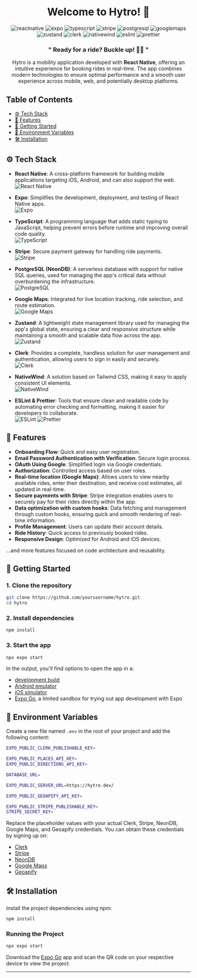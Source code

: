 <div align="center">

   <h1 align="center">Welcome to Hytro! 👋</h1>

   <div>
      <img src="https://img.shields.io/badge/-React_Native-black?style=for-the-badge&logoColor=white&logo=react&color=61DAFB" alt="reactnative" />
      <img src="https://img.shields.io/badge/-Expo-black?style=for-the-badge&logoColor=white&logo=expo&color=000020" alt="expo" />
      <img src="https://img.shields.io/badge/-TypeScript-black?style=for-the-badge&logoColor=white&logo=typescript&color=007ACC" alt="typescript" />
      <img src="https://img.shields.io/badge/-Stripe-black?style=for-the-badge&logoColor=white&logo=stripe&color=008CDD" alt="stripe" />
      <img src="https://img.shields.io/badge/-PostgreSQL-black?style=for-the-badge&logoColor=white&logo=postgresql&color=4169E1" alt="postgresql" />
      <img src="https://img.shields.io/badge/-Google_Maps-black?style=for-the-badge&logoColor=white&logo=googlemaps&color=4285F4" alt="googlemaps" />
      <img src="https://img.shields.io/badge/-Zustand-black?style=for-the-badge&logoColor=white&logo=zustand&color=EF5B5B" alt="zustand" />
      <img src="https://img.shields.io/badge/-Clerk-black?style=for-the-badge&logoColor=white&logo=clerk&color=4F46E5" alt="clerk" />
      <img src="https://img.shields.io/badge/-NativeWind-black?style=for-the-badge&logoColor=white&logo=tailwindcss&color=38B2AC" alt="nativewind" />
      <img src="https://img.shields.io/badge/-ESLint-black?style=for-the-badge&logoColor=white&logo=eslint&color=4B32C3" alt="eslint" />
      <img src="https://img.shields.io/badge/-Prettier-black?style=for-the-badge&logoColor=white&logo=prettier&color=F7B93D" alt="prettier" />
   </div>

   <h3 align="center">" Ready for a ride? Buckle up! 🚗💨 "</h3>

Hytro is a mobility application developed with **React Native**, offering an intuitive experience for booking rides in real-time. The app combines modern technologies to ensure optimal performance and a smooth user experience across mobile, web, and potentially desktop platforms.

</div>

## Table of Contents

- [⚙️ Tech Stack](#tech-stack)
- [🔋 Features](#features)
- [🚀 Getting Started](#getting-started)
- [📜 Environment Variables](#environment-variables)
- [🛠 Installation](#installation)

## <a name="tech-stack">⚙️ Tech Stack</a>

- **React Native**: A cross-platform framework for building mobile applications targeting iOS, Android, and can also support the web.  
  ![React Native](https://img.shields.io/badge/-React_Native-black?style=for-the-badge&logoColor=white&logo=react&color=61DAFB)

- **Expo**: Simplifies the development, deployment, and testing of React Native apps.  
  ![Expo](https://img.shields.io/badge/-Expo-black?style=for-the-badge&logoColor=white&logo=expo&color=000020)

- **TypeScript**: A programming language that adds static typing to JavaScript, helping prevent errors before runtime and improving overall code quality.  
  ![TypeScript](https://img.shields.io/badge/-TypeScript-black?style=for-the-badge&logoColor=white&logo=typescript&color=007ACC)

- **Stripe**: Secure payment gateway for handling ride payments.  
  ![Stripe](https://img.shields.io/badge/-Stripe-black?style=for-the-badge&logoColor=white&logo=stripe&color=008CDD)

- **PostgreSQL (NeonDB)**: A serverless database with support for native SQL queries, used for managing the app's critical data without overburdening the infrastructure.  
  ![PostgreSQL](https://img.shields.io/badge/-PostgreSQL-black?style=for-the-badge&logoColor=white&logo=postgresql&color=4169E1)

- **Google Maps**: Integrated for live location tracking, ride selection, and route estimation.  
  ![Google Maps](https://img.shields.io/badge/-Google_Maps-black?style=for-the-badge&logoColor=white&logo=googlemaps&color=4285F4)

- **Zustand**: A lightweight state management library used for managing the app's global state, ensuring a clear and responsive structure while maintaining a smooth and scalable data flow across the app.  
  ![Zustand](https://img.shields.io/badge/-Zustand-black?style=for-the-badge&logoColor=white&logo=zustand&color=007ACC)

- **Clerk**: Provides a complete, handless solution for user management and authentication, allowing users to sign in easily and securely.  
  ![Clerk](https://img.shields.io/badge/-Clerk-black?style=for-the-badge&logoColor=white&logo=clerk&color=4B5BCE)

- **NativeWind**: A solution based on Tailwind CSS, making it easy to apply consistent UI elements.  
  ![NativeWind](https://img.shields.io/badge/-NativeWind-black?style=for-the-badge&logoColor=white&logo=tailwindcss&color=38B2AC)

- **ESLint & Prettier**: Tools that ensure clean and readable code by automating error checking and formatting, making it easier for developers to collaborate.  
  ![ESLint](https://img.shields.io/badge/-ESLint-black?style=for-the-badge&logoColor=white&logo=eslint&color=4B32C3) ![Prettier](https://img.shields.io/badge/-Prettier-black?style=for-the-badge&logoColor=white&logo=prettier&color=F7B93D)

## <a name="features">🔋 Features</a>

- **Onboarding Flow**: Quick and easy user registration.
- **Email Password Authentication with Verification**: Secure login process.
- **OAuth Using Google**: Simplified login via Google credentials.
- **Authorization**: Controlled access based on user roles.
- **Real-time location (Google Maps)**: Allows users to view nearby available rides, enter their destination, and receive cost estimates, all updated in real-time.
- **Secure payments with Stripe**: Stripe integration enables users to securely pay for their rides directly within the app.
- **Data optimization with custom hooks**: Data fetching and management through custom hooks, ensuring quick and smooth rendering of real-time information.
- **Profile Management**: Users can update their account details.
- **Ride History**: Quick access to previously booked rides.
- **Responsive Design**: Optimized for Android and iOS devices.

...and more features focused on code architecture and reusability.

## <a name="getting-started">🚀 Getting Started</a>

### 1. Clone the repository

```bash
git clone https://github.com/yourusername/hytro.git
cd hytro
```

### 2. Install dependencies

```bash
npm install
```

### 3. Start the app

```bash
npx expo start
```

In the output, you'll find options to open the app in a:

- [development build](https://docs.expo.dev/develop/development-builds/introduction/)
- [Android emulator](https://docs.expo.dev/workflow/android-studio-emulator/)
- [iOS simulator](https://docs.expo.dev/workflow/ios-simulator/)
- [Expo Go](https://expo.dev/go), a limited sandbox for trying out app development with Expo

## <a name="environment-variables">📜 Environment Variables</a>

Create a new file named `.env` in the root of your project and add the following content:

```bash
EXPO_PUBLIC_CLERK_PUBLISHABLE_KEY=

EXPO_PUBLIC_PLACES_API_KEY=
EXPO_PUBLIC_DIRECTIONS_API_KEY=

DATABASE_URL=

EXPO_PUBLIC_SERVER_URL=https://hytro.dev/

EXPO_PUBLIC_GEOAPIFY_API_KEY=

EXPO_PUBLIC_STRIPE_PUBLISHABLE_KEY=
STRIPE_SECRET_KEY=
```

Replace the placeholder values with your actual Clerk, Stripe, NeonDB, Google Maps, and Geoapify credentials. You can obtain these credentials by signing up on:

- [Clerk](https://clerk.com/)
- [Stripe](https://stripe.com/)
- [NeonDB](https://neon.tech/)
- [Google Maps](https://console.cloud.google.com/)
- [Geoapify](https://www.geoapify.com/)

## <a name="installation">🛠 Installation</a>

Install the project dependencies using npm:

```bash
npm install
```

### Running the Project

```bash
npx expo start
```

Download the [Expo Go](https://expo.dev/go) app and scan the QR code on your respective device to view the project.

---

